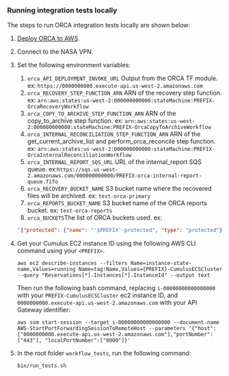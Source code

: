
### Running integration tests locally

The steps to run ORCA integration tests locally are shown below:

1. [Deploy ORCA to AWS](https://nasa.github.io/cumulus-orca/docs/developer/deployment-guide/deployment-with-cumulus).
2. Connect to the NASA VPN.
3. Set the following environment variables:
   1. `orca_API_DEPLOYMENT_INVOKE_URL` Output from the ORCA TF module. ex: `https://0000000000.execute-api.us-west-2.amazonaws.com`
   2. `orca_RECOVERY_STEP_FUNCTION_ARN` ARN of the recovery step function. ex: `arn:aws:states:us-west-2:000000000000:stateMachine:PREFIX-OrcaRecoveryWorkflow`
   3. `orca_COPY_TO_ARCHIVE_STEP_FUNCTION_ARN` ARN of the copy_to_archive step function. ex: `arn:aws:states:us-west-2:000000000000:stateMachine:PREFIX-OrcaCopyToArchiveWorkflow`
   4. `orca_INTERNAL_RECONCILIATION_STEP_FUNCTION_ARN` ARN of the get_current_archive_list and perform_orca_reconcile step function. ex: `arn:aws:states:us-west-2:000000000000:stateMachine:PREFIX-OrcaInternalReconciliationWorkflow`
   5. `orca_INTERNAL_REPORT_SQS_URL` URL of the internal_report SQS queue. ex:`https://sqs.us-west-2.amazonaws.com/000000000000/PREFIX-orca-internal-report-queue.fifo`
   6. `orca_RECOVERY_BUCKET_NAME` S3 bucket name where the recovered files will be archived. ex: `test-orca-primary`
   7. `orca_REPORTS_BUCKET_NAME` S3 bucket name of the ORCA reports bucket. ex: `test-orca-reports`
   8. `orca_BUCKETS`The list of ORCA buckets used. ex: 
   ```json
   '{"protected": {"name": "'$PREFIX'-protected", "type": "protected"}, "internal": {"name": "'$PREFIX'-internal", "type": "internal"}, "private": {"name": "'$PREFIX'-private", "type": "private"}, "public": {"name": "'$PREFIX'-public", "type": "public"}, "orca_default": {"name": "'$PREFIX'-orca-primary", "type": "orca"}, "provider": {"name": "orca-sandbox-s3-provider", "type": "provider"}}'
   ```
   

4. 
   Get your Cumulus EC2 instance ID using the following AWS CLI command using your `<PREFIX>`.
   ```shell
   aws ec2 describe-instances --filters Name=instance-state-name,Values=running Name=tag:Name,Values={PREFIX}-CumulusECSCluster --query "Reservations[*].Instances[*].InstanceId" --output text
   ```
   Then run the following bash command, 
   replacing `i-00000000000000000` with your `PREFIX-CumulusECSCluster` ec2 instance ID, 
   and `0000000000.execute-api.us-west-2.amazonaws.com` with your API Gateway identifier:

   ```shell
   aws ssm start-session --target i-00000000000000000 --document-name AWS-StartPortForwardingSessionToRemoteHost --parameters '{"host":["0000000000.execute-api.us-west-2.amazonaws.com"],"portNumber":["443"], "localPortNumber":["8000"]}'
   ```
5. In the root folder `workflow_tests`, run the following command:
   ```shell
   bin/run_tests.sh
   ```